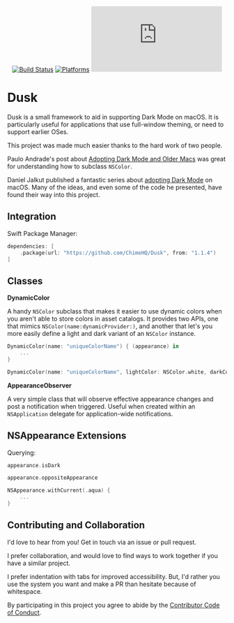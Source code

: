 <div align="center">

[![Build Status][build status badge]][build status]
[![Platforms][platforms badge]][platforms]
[![Matrix][matrix badge]][matrix]

</div>

# Dusk

Dusk is a small framework to aid in supporting Dark Mode on macOS. It is particularly useful for applications that use full-window theming, or need to support earlier OSes.

This project was made much easier thanks to the hard work of two people.

Paulo Andrade's post about [Adopting Dark Mode and Older Macs](https://pfandrade.me/blog/adopting-dark-mode-and-older-macs/) was great for understanding how to subclass `NSColor`.

Daniel Jalkut published a fantastic series about [adopting Dark Mode](https://indiestack.com/2018/10/dark-mode-series-introduction/) on macOS. Many of the ideas, and even some of the code he presented, have found their way into this project.

## Integration

Swift Package Manager:

```swift
dependencies: [
    .package(url: "https://github.com/ChimeHQ/Dusk", from: "1.1.4")
]
```

## Classes

**DynamicColor**

A handy `NSColor` subclass that makes it easier to use dynamic colors when you aren't able to store colors in asset catalogs. It provides two APIs, one that mimics `NSColor(name:dynamicProvider:)`, and another that let's you more easily define a light and dark variant of an `NSColor` instance.

```swift
DynamicColor(name: "uniqueColorName") { (appearance) in 
    ...
}

DynamicColor(name: "uniqueColorName", lightColor: NSColor.white, darkColor: NSColor.black)
```

**AppearanceObserver**

A very simple class that will observe effective appearance changes and post a notification when triggered. Useful when created within an `NSApplication` delegate for application-wide notifications.

## NSAppearance Extensions

Querying:

```swift
appearance.isDark

appearance.oppositeAppearance

NSAppearance.withCurrent(.aqua) {
    ...
}
```

## Contributing and Collaboration

I'd love to hear from you! Get in touch via an issue or pull request.

I prefer collaboration, and would love to find ways to work together if you have a similar project.

I prefer indentation with tabs for improved accessibility. But, I'd rather you use the system you want and make a PR than hesitate because of whitespace.

By participating in this project you agree to abide by the [Contributor Code of Conduct](CODE_OF_CONDUCT.md).

[build status]: https://github.com/ChimeHQ/Dusk/actions
[build status badge]: https://github.com/ChimeHQ/Dusk/workflows/CI/badge.svg
[platforms]: https://swiftpackageindex.com/ChimeHQ/Dusk
[platforms badge]: https://img.shields.io/endpoint?url=https%3A%2F%2Fswiftpackageindex.com%2Fapi%2Fpackages%2FChimeHQ%2FDusk%2Fbadge%3Ftype%3Dplatforms
[matrix]: https://matrix.to/#/%23chimehq%3Amatrix.org
[matrix badge]: https://img.shields.io/matrix/chimehq%3Amatrix.org?label=Matrix
